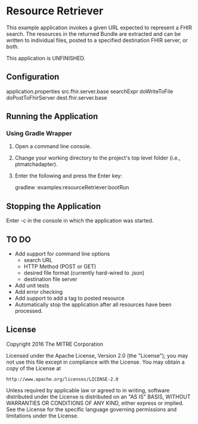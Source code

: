 Resource Retriever
==================

This example application invokes a given URL expected to represent a FHIR search.
The resources in the returned Bundle are extracted and can be written to 
individual files, posted to a specified destination FHIR server, or both. 

This application is UNFINISHED.

## Configuration

application.properties
src.fhir.server.base
searchExpr
doWriteToFile
doPostToFhirServer
dest.fhir.server.base

## Running the Application

### Using Gradle Wrapper
1. Open a command line console.  
2. Change your working directory to the project's top level folder (i.e., ptmatchadapter).
3. Enter the following and press the Enter key: 
   
   gradlew :examples:resourceRetriever:bootRun


## Stopping the Application

Enter <Ctrl>-c in the console in which the application was started.


## __TO DO__
* Add support for command line options
  * search URL
  * HTTP Method (POST or GET)
  * desired file format (currently hard-wired to .json)
  * destination file server
* Add unit tests
* Add error checking
* Add support to add a tag to posted resource
* Automatically stop the application after all resources have been processed.


## License

Copyright 2016 The MITRE Corporation

Licensed under the Apache License, Version 2.0 (the "License");
you may not use this file except in compliance with the License.
You may obtain a copy of the License at

    http://www.apache.org/licenses/LICENSE-2.0

Unless required by applicable law or agreed to in writing, software
distributed under the License is distributed on an "AS IS" BASIS,
WITHOUT WARRANTIES OR CONDITIONS OF ANY KIND, either express or implied.
See the License for the specific language governing permissions and
limitations under the License.
